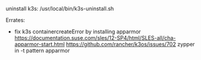 

uninstall k3s:
   /usr/local/bin/k3s-uninstall.sh

Errates:
- fix k3s containercreateError by installing apparmor
  https://documentation.suse.com/sles/12-SP4/html/SLES-all/cha-apparmor-start.html
  https://github.com/rancher/k3os/issues/702
  zypper in -t pattern apparmor
